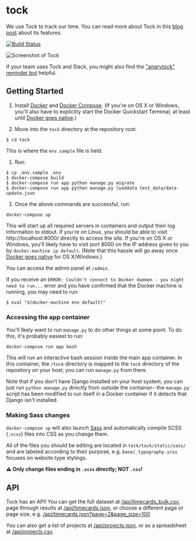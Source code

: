# tock

We use Tock to track our time. You can read more about Tock in this [blog post](https://18f.gsa.gov/2015/05/21/tockingtime/) about its features.

[![Build Status](https://travis-ci.org/18F/tock.svg)](https://travis-ci.org/18F/tock)

![Screenshot of Tock](https://18f.gsa.gov/assets/blog/tockingtime/tock03.jpg)

If your team uses Tock and Slack, you might also find the ["angrytock" reminder bot](https://github.com/18F/angrytock) helpful.

## Getting Started

1. Install [Docker][] and [Docker Compose][]. (If you're on OS X or
Windows, you'll also have to explicitly start the Docker Quickstart Terminal,
at least until [Docker goes native][].)

1. Move into the `tock` directory at the repository root:

  ```
  $ cd tock
  ```

  This is where the `env.sample` file is held.

1. Run:

  ```shell
  $ cp .env.sample .env
  $ docker-compose build
  $ docker-compose run app python manage.py migrate
  $ docker-compose run app python manage.py loaddata test_data/data-update.json
  ```

1. Once the above commands are successful, run:

  ```
  docker-compose up
  ```
  
  This will start up all required servers in containers and output their
  log information to stdout. If you're on Linux, you should be able
  to visit http://localhost:8000/ directly to access the site. If you're on
  OS X or Windows, you'll likely have to visit port 8000 on the IP
  address given to you by `docker-machine ip default`. (Note that this 
  hassle will go away once [Docker goes native][] for OS X/Windows.)

You can access the admin panel at `/admin`.

If you receive an `ERROR: Couldn't connect to Docker daemon - you might need to run...` error and you have confirmed that the Docker machine is running, you may need to run:

```
$ eval "$(docker-machine env default)"
```

### Accessing the app container

You'll likely want to run `manage.py` to do other things at some point.
To do this, it's probably easiest to run:

```
docker-compose run app bash
```

This will run an interactive bash session inside the main app container.
In this container, the `/tock` directory is mapped to the `tock`
directory of the repository on your host; you can run `manage.py` from there.

Note that if you don't have Django installed on your host system, you
can just run `python manage.py` directly from outside the container--the
`manage.py` script has been modified to run itself in a Docker container
if it detects that Django isn't installed.

### Making Sass changes

`docker-compose up` will also launch [Sass] and automatically compile
SCSS (`.scss`) files into CSS as you change them.

All of the files you should be editing are located in
`tock/tock/static/sass/` and are labeled according to their purpose,
e.g. `base/_typography.scss` focuses on website type stylings.

**:warning: Only change files ending in  `.scss` directly; NOT `.css`!**

## API

Tock has an API! You can get the full dataset at
[/api/timecards_bulk.csv](https://tock.18f.gov/api/timecards_bulk.csv),
page through results at [/api/timecards.json](https://tock.18f.gov/api/timecards.json),
or choose a different page or page size, e.g.
[/api/timecards.json?page=2&page_size=100](https://tock.18f.gov/api/timecards.json?page=2&page_size=100)

You can also get a list of projects at
[/api/projects.json](https://tock.18f.gov/api/projects.json),
or as a spreadsheet at [/api/projects.csv](https://tock.18f.gov/api/projects.csv).

[Docker]: https://www.docker.com/
[Docker Compose]: https://docs.docker.com/compose/
[Docker goes native]: https://blog.docker.com/2016/03/docker-for-mac-windows-beta/
[Sass]: http://sass-lang.com/
